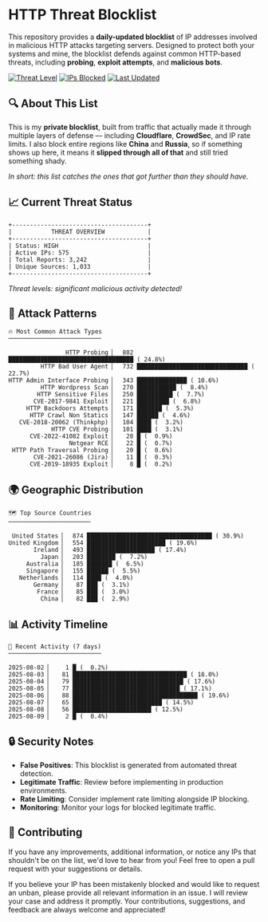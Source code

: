 # HTTP Threat Blocklist

This repository provides a **daily-updated blocklist** of IP addresses involved in malicious HTTP attacks targeting servers. Designed to protect both your systems and mine, the blocklist defends against common HTTP-based threats, including **probing**, **exploit attempts**, and **malicious bots**.

[![Threat Level](https://img.shields.io/badge/Threat%20Level-HIGH-red)](.)
[![IPs Blocked](https://img.shields.io/badge/IPs%20Blocked-575-blue)](.)
[![Last Updated](https://img.shields.io/badge/Updated-2025--08--09-brightgreen)](.)

## 🔍 About This List

This is my **private blocklist**, built from traffic that actually made it through multiple layers of defense — including **Cloudflare**, **CrowdSec**, and IP rate limits. I also block entire regions like **China** and **Russia**, so if something shows up here, it means it **slipped through all of that** and still tried something shady.

*In short: this list catches the ones that got further than they should have.*

## 📈 Current Threat Status

```
+--------------------------------------+
|           THREAT OVERVIEW            |
+--------------------------------------+
| Status: HIGH                         |
| Active IPs: 575                      |
| Total Reports: 3,242                 |
| Unique Sources: 1,033                |
+--------------------------------------+
```

*Threat levels: significant malicious activity detected!*

## 🎯 Attack Patterns

```
🔥 Most Common Attack Types
──────────────────────────

                HTTP Probing ▏  802 ███████████████████████████████████ ( 24.8%)
         HTTP Bad User Agent ▏  732 ███████████████████████████████ ( 22.7%)
HTTP Admin Interface Probing ▏  343 ██████████████ ( 10.6%)
         HTTP Wordpress Scan ▏  270 ███████████ (  8.4%)
        HTTP Sensitive Files ▏  250 ██████████ (  7.7%)
       CVE-2017-9841 Exploit ▏  221 █████████ (  6.8%)
     HTTP Backdoors Attempts ▏  171 ███████ (  5.3%)
      HTTP Crawl Non Statics ▏  147 ██████ (  4.6%)
   CVE-2018-20062 (Thinkphp) ▏  104 ████ (  3.2%)
            HTTP CVE Probing ▏  101 ████ (  3.1%)
      CVE-2022-41082 Exploit ▏   28 █ (  0.9%)
                 Netgear RCE ▏   22 █ (  0.7%)
 HTTP Path Traversal Probing ▏   20 █ (  0.6%)
       CVE-2021-26086 (Jira) ▏   11 █ (  0.3%)
      CVE-2019-18935 Exploit ▏    8 █ (  0.2%)
```

## 🌍 Geographic Distribution

```
🗺️ Top Source Countries
───────────────────────

 United States ▏  874 ███████████████████████████████████ ( 30.9%)
United Kingdom ▏  554 ██████████████████████ ( 19.6%)
       Ireland ▏  493 ███████████████████ ( 17.4%)
         Japan ▏  203 ████████ (  7.2%)
     Australia ▏  185 ███████ (  6.5%)
     Singapore ▏  155 ██████ (  5.5%)
   Netherlands ▏  114 ████ (  4.0%)
       Germany ▏   87 ███ (  3.1%)
        France ▏   85 ███ (  3.0%)
         China ▏   82 ███ (  2.9%)
```

## 📊 Activity Timeline

```
📅 Recent Activity (7 days)
──────────────────────────

2025-08-02 ▏    1 █ (  0.2%)
2025-08-03 ▏   81 ████████████████████████████████ ( 18.0%)
2025-08-04 ▏   79 ███████████████████████████████ ( 17.6%)
2025-08-05 ▏   77 ██████████████████████████████ ( 17.1%)
2025-08-06 ▏   88 ███████████████████████████████████ ( 19.6%)
2025-08-07 ▏   65 █████████████████████████ ( 14.5%)
2025-08-08 ▏   56 ██████████████████████ ( 12.5%)
2025-08-09 ▏    2 █ (  0.4%)
```

## 🔒 Security Notes

- **False Positives**: This blocklist is generated from automated threat detection.
- **Legitimate Traffic**: Review before implementing in production environments.
- **Rate Limiting**: Consider implement rate limiting alongside IP blocking.
- **Monitoring**: Monitor your logs for blocked legitimate traffic.

## 🤝 Contributing

If you have any improvements, additional information, or notice any IPs that shouldn't be on the list, we'd love to hear from you! Feel free to open a pull request with your suggestions or details.

If you believe your IP has been mistakenly blocked and would like to request an unban, please provide all relevant information in an issue. I will review your case and address it promptly. Your contributions, suggestions, and feedback are always welcome and appreciated!